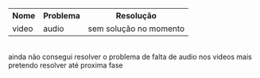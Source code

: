 <table>
  <tr>
    <th style="text-align: center">Nome</th>
    <th style="text-align: center">Problema</th>
    <th style="text-align: center">Resolução</th>
  </tr>
<tr>
    <td>video</td>
    <td>audio</td>
    <td>sem solução no momento</td>
  </tr>
  </table>

<br>
ainda não consegui resolver o problema de falta de audio nos videos mais pretendo resolver até proxima fase
